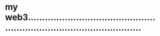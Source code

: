 # my web3.............................................................................................

